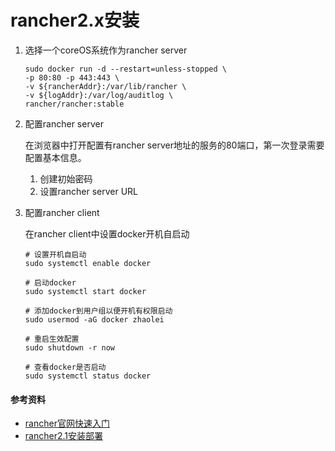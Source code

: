 # rancher2.x安装

1. 选择一个coreOS系统作为rancher server

   ```shell
   sudo docker run -d --restart=unless-stopped \
   -p 80:80 -p 443:443 \
   -v ${rancherAddr}:/var/lib/rancher \
   -v ${logAddr}:/var/log/auditlog \
   rancher/rancher:stable
   ```


2. 配置rancher server

   在浏览器中打开配置有rancher server地址的服务的80端口，第一次登录需要配置基本信息。

   1. 创建初始密码
   2. 设置rancher server URL
   


3. 配置rancher client
  
    在rancher client中设置docker开机自启动
    
    ```shell
    # 设置开机自启动
    sudo systemctl enable docker
    
    # 启动docker
    sudo systemctl start docker
    
    # 添加docker到用户组以便开机有权限启动
    sudo usermod -aG docker zhaolei
    
    # 重启生效配置
    sudo shutdown -r now
    
    # 查看docker是否启动
    sudo systemctl status docker
    ```

#### 参考资料

* [rancher官网快速入门](https://www.cnrancher.com/docs/rancher/v2.x/cn/overview/quick-start-guide/)
* [rancher2.1安装部署](http://www.cnblogs.com/xzkzzz/p/9995956.html)

